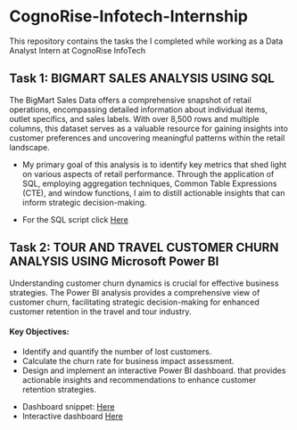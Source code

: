 # CognoRise-Infotech-Internship
This repository contains the tasks the I completed while working as a Data Analyst Intern at CognoRise InfoTech


## Task 1:  BIGMART SALES ANALYSIS USING SQL
The BigMart Sales Data offers a comprehensive snapshot of retail operations, encompassing detailed information about individual items, outlet specifics, and sales labels. With over 8,500 rows and multiple columns, this dataset serves as a valuable resource for gaining insights into customer preferences and uncovering meaningful patterns within the retail landscape.
* My primary goal of this analysis is to identify key metrics that shed light on various aspects of retail performance. Through the application of SQL, employing aggregation techniques, Common Table Expressions (CTE), and window functions, I aim to distill actionable insights that can inform strategic decision-making.
- For the SQL script click [Here](https://github.com/Mayreeobi/CognoRise-Infotech-Internship/blob/main/bigmart.sql)

## Task 2: TOUR AND TRAVEL CUSTOMER CHURN ANALYSIS USING Microsoft Power BI 
Understanding customer churn dynamics is crucial for effective business strategies. The Power BI analysis provides a comprehensive view of customer churn, facilitating strategic decision-making for enhanced customer retention in the travel and tour industry.
#### Key Objectives:
* Identify and quantify the number of lost customers.
* Calculate the churn rate for business impact assessment.
* Design and implement an interactive Power BI dashboard. that provides actionable insights and recommendations to enhance customer retention strategies.
- Dashboard snippet: [Here](https://github.com/Mayreeobi/CognoRise-Infotech-Internship/blob/main/Churn_analysis.png)
- Interactive dashboard [Here](https://app.powerbi.com/view?r=eyJrIjoiZGU2ZDhjYjEtZTM4OS00NWU3LTg0MDEtYTZhN2QxZDM0ZjFhIiwidCI6ImExZGNjNGZiLTRlYzAtNGI1Ni04NDg1LTRmOTgzYzMyODY0MiJ9)
